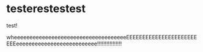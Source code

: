 # testerestestest
test!


wheeeeeeeeeeeeeeeeeeeeeeeeeeeeeeeeeeeeEEEEEEEEEEEEEEEEEEEEEEEEEeeeeeeeeeeeeeeeeeeeeeeeeee!!!!!!!!!!!!!!!!
